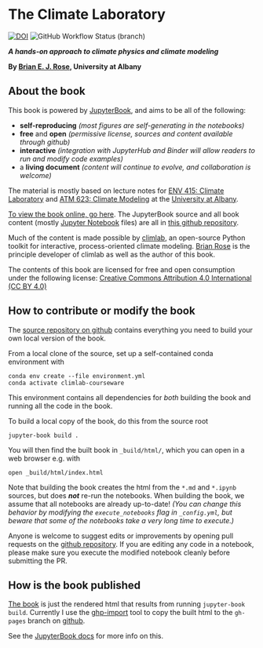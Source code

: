 # The Climate Laboratory

[![DOI](https://zenodo.org/badge/231609808.svg)](https://zenodo.org/badge/latestdoi/231609808)
![GitHub Workflow Status (branch)](https://img.shields.io/github/workflow/status/brian-rose/ClimateLaboratoryBook/deploy-book/main?logo=github&style=for-the-badge)

***A hands-on approach to climate physics and climate modeling***

**By [Brian E. J. Rose][brian], University at Albany**

## About the book

This book is powered by [JupyterBook][jupyterbook],
and aims to be all of the following:
- **self-reproducing** *(most figures are self-generating in the notebooks)*
- **free** and **open** *(permissive license, sources and content available through github)*
- **interactive** *(integration with JupyterHub and Binder will allow readers to run and modify code examples)*
- a **living document** *(content will continue to evolve, and collaboration is welcome)*

The material is mostly based on lecture notes for
[ENV 415: Climate Laboratory][env415] and [ATM 623: Climate Modeling][atm623]
at the [University at Albany][ualbany].

[To view the book online, go here][book].
The JupyterBook source and all book content (mostly [Jupyter Notebook][notebook] files)
are all in [this github repository][repo].

Much of the content is made possible by [climlab][climlab], an open-source
Python toolkit for interactive, process-oriented climate modeling.
[Brian Rose][brian] is the principle developer of climlab as well as the author of this book.

The contents of this book are licensed for free and open consumption under the following license:
[Creative Commons Attribution 4.0 International (CC BY 4.0)](https://creativecommons.org/licenses/by/4.0/)

## How to contribute or modify the book

The [source repository on github][repo] contains everything you need to build your own local version of the book.

From a local clone of the source, set up a self-contained conda environment with
```
conda env create --file environment.yml
conda activate climlab-courseware
```
This environment contains all dependencies for *both* building the book and running all the code in the book.

To build a local copy of the book, do this from the source root
```
jupyter-book build .
```

You will then find the built book in `_build/html/`, which you can open in a web browser e.g. with
```
open _build/html/index.html
```

Note that building the book creates the html from the `*.md` and `*.ipynb` sources, but does ***not*** re-run the notebooks. When building the book, we assume that all notebooks are already up-to-date!
*(You can change this behavior by modifying the `execute_notebooks` flag in `_config.yml`, but beware that some of the notebooks take a very long time to execute.)*

Anyone is welcome to suggest edits or improvements by opening pull requests on the [github repository][repo]. If you are editing any code in a notebook, please make sure you execute the modified notebook cleanly before submitting the PR.

## How is the book published

[The book][book] is just the rendered html that results from running `jupyter-book build`. Currently I use the [ghp-import][ghp-import] tool to copy the built html to the `gh-pages` branch on [github][repo].

See the [JupyterBook docs][jbook-publish] for more info on this.


[brian]: http://www.atmos.albany.edu/facstaff/brose/index.html
[env415]: http://www.atmos.albany.edu/facstaff/brose/classes/ENV415_Spring2018/
[atm623]: http://www.atmos.albany.edu/facstaff/brose/classes/ATM623_Spring2019/
[ualbany]: https://www.albany.edu
[about]: /about
[jupyterbook]: https://jupyterbook.org
[climlab]: https://github.com/brian-rose/climlab
[book]: https://brian-rose.github.io/ClimateLaboratoryBook/
[repo]: https://github.com/brian-rose/ClimateLaboratoryBook
[notebook]: https://jupyter-notebook.readthedocs.io/en/stable/
[ghp-import]: https://github.com/c-w/ghp-import
[jbook-publish]: https://jupyterbook.org/publish/gh-pages.html

